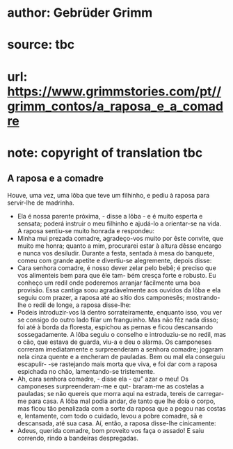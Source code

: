 # author: Gebrüder Grimm
# source: tbc
# url: https://www.grimmstories.com/pt//grimm_contos/a_raposa_e_a_comadre
# note: copyright of translation tbc

## A raposa e a comadre 

Houve, uma vez, uma lôba que teve um filhinho, e pediu à raposa para
servir-lhe de madrinha.
- Ela é nossa parente próxima, - disse a lôba - e é muito esperta e
sensata; poderá instruir o meu filhinho e ajudá-lo a orientar-se na
vida.
A raposa sentiu-se muito honrada e respondeu:
- Minha mui prezada comadre, agradeço-vos muito por êste convite, que
muito me honra; quanto a mim, procurarei estar à altura dêsse encargo e
nunca vos desiludir.
Durante a festa, sentada à mesa do banquete, comeu com grande apetite e
divertiu-se alegremente, depois disse:
- Cara senhora comadre, é nosso dever zelar pelo bebê; é preciso que vos
alimenteis bem para que êle tam-
bém cresça forte e robusto. Eu conheço um redil onde poderemos arranjar
fàcilmente uma boa provisão.
Essa cantiga soou agradàvelmente aos ouvidos da lôba e ela seguiu com
prazer, a raposa até ao sítio dos camponesês; mostrando-lhe o redil de
longe, a raposa disse-lhe:
- Podeis introduzir-vos lá dentro sorrateiramente, enquanto isso, vou
ver se consigo do outro lado filar um franguinho.
Mas não fêz nada disso; foi até à borda da floresta, espichou as pernas
e ficou descansando sossegadamente.
A lôba seguiu o conselho e introduziu-se no redil, mas o cão, que estava
de guarda, viu-a e deu o alarma. Os camponeses correram imediatamente e
surpreenderam a senhora comadre; jogaram nela cinza quente e a encheram
de pauladas. Bem ou mal ela conseguiu escapulir- -se rastejando mais
morta que viva, e foi dar com a raposa espichada no chão, lamentando-se
tristemente.
- Ah, cara senhora comadre, - disse ela - qu" azar o meu! Os camponeses
surpreenderam-me e qut- braram-me as costelas a pauladas; se não quereis
que morra aqui na estrada, tereis de carregar-me para casa.
A lôba mal podia andar, de tanto que lhe doía o corpo, mas ficou tão
penalizada com a sorte da raposa que a pegou nas costas e, lentamente,
com todo o cuidado, levou a pobre comadre, sã e descansada, até sua
casa.
Aí, então, a raposa disse-lhe cinicamente:
- Adeus, querida comadre, bom proveito vos faça o assado!
E saiu correndo, rindo a bandeiras despregadas.
